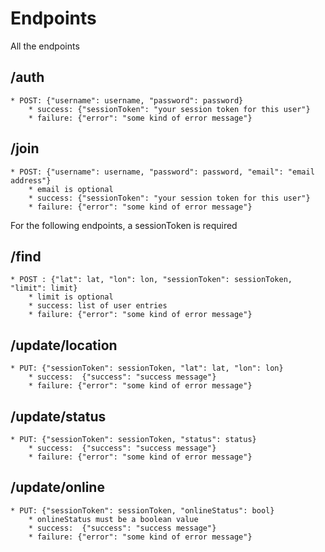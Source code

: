 # Endpoints

All the endpoints

## /auth
    * POST: {"username": username, "password": password}
        * success: {"sessionToken": "your session token for this user"}
        * failure: {"error": "some kind of error message"}

## /join
    * POST: {"username": username, "password": password, "email": "email address"}
        * email is optional
        * success: {"sessionToken": "your session token for this user"}
        * failure: {"error": "some kind of error message"}

For the following endpoints, a sessionToken is required

## /find
    * POST : {"lat": lat, "lon": lon, "sessionToken": sessionToken, "limit": limit}
        * limit is optional
        * success: list of user entries
        * failure: {"error": "some kind of error message"}

## /update/location
    * PUT: {"sessionToken": sessionToken, "lat": lat, "lon": lon}
        * success:  {"success": "success message"}
        * failure: {"error": "some kind of error message"}

## /update/status
    * PUT: {"sessionToken": sessionToken, "status": status}
        * success:  {"success": "success message"}
        * failure: {"error": "some kind of error message"}

## /update/online
    * PUT: {"sessionToken": sessionToken, "onlineStatus": bool}
        * onlineStatus must be a boolean value
        * success:  {"success": "success message"}
        * failure: {"error": "some kind of error message"}
